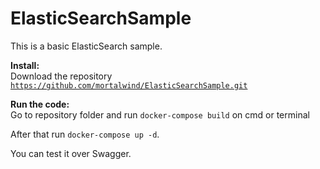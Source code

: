 # ElasticSearchSample
This is a basic ElasticSearch sample.

<b>Install:</b><br/>
Download the repository
<code>https://github.com/mortalwind/ElasticSearchSample.git</code>

<b>Run the code:</b><br/>
Go to repository folder and run <code>docker-compose build</code> on cmd or terminal

After that run <code>docker-compose up -d</code>.

You can test it over Swagger.
